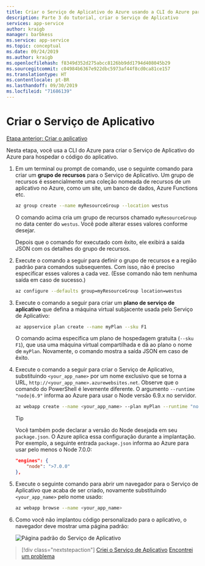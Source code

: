 ```yaml
---
title: Criar o Serviço de Aplicativo do Azure usando a CLI do Azure para hospedar o aplicativo
description: Parte 3 do tutorial, criar o Serviço de Aplicativo
services: app-service
author: kraigb
manager: barbkess
ms.service: app-service
ms.topic: conceptual
ms.date: 09/24/2019
ms.author: kraigb
ms.openlocfilehash: f8349d352d275abcc8126bb9dd1794d408045b29
ms.sourcegitcommit: c04984b6367e922dbc5973af44f8cd0ca81ce157
ms.translationtype: HT
ms.contentlocale: pt-BR
ms.lasthandoff: 09/30/2019
ms.locfileid: "71686139"
---
```

# <a name="create-the-app-service"></a>Criar o Serviço de Aplicativo

[Etapa anterior: Criar o aplicativo](tutorial-vscode-azure-cli-node-02.md)

Nesta etapa, você usa a CLI do Azure para criar o Serviço de Aplicativo do Azure para hospedar o código do aplicativo.

1. Em um terminal ou prompt de comando, use o seguinte comando para criar um **grupo de recursos** para o Serviço de Aplicativo. Um grupo de recursos é essencialmente uma coleção nomeada de recursos de um aplicativo no Azure, como um site, um banco de dados, Azure Functions etc.

    ```bash
    az group create --name myResourceGroup --location westus
    ```

    O comando acima cria um grupo de recursos chamado `myResourceGroup` no data center do `westus`. Você pode alterar esses valores conforme desejar.

    Depois que o comando for executado com êxito, ele exibirá a saída JSON com os detalhes do grupo de recursos.

1. Execute o comando a seguir para definir o grupo de recursos e a região padrão para comandos subsequentes. Com isso, não é preciso especificar esses valores a cada vez. (Esse comando não tem nenhuma saída em caso de sucesso.)

    ```bash
    az configure --defaults group=myResourceGroup location=westus
    ```

1. Execute o comando a seguir para criar um **plano de serviço de aplicativo** que defina a máquina virtual subjacente usada pelo Serviço de Aplicativo:

    ```bash
    az appservice plan create --name myPlan --sku F1
    ```

    O comando acima especifica um plano de hospedagem gratuita (`--sku F1`), que usa uma máquina virtual compartilhada e dá ao plano o nome de `myPlan`. Novamente, o comando mostra a saída JSON em caso de êxito.

1. Execute o comando a seguir para criar o Serviço de Aplicativo, substituindo `<your_app_name>` por um nome exclusivo que se torna a URL, `http://<your_app_name>.azurewebsites.net`. Observe que o comando do PowerShell é levemente diferente. O argumento `--runtime "node|6.9"` informa ao Azure para usar o Node versão 6.9.x no servidor.

    ```bash
    az webapp create --name <your_app_name> --plan myPlan --runtime "node|6.9"
    ```

    > [!TIP]
    > Você também pode declarar a versão do Node desejada em seu `package.json`. O Azure aplica essa configuração durante a implantação. Por exemplo, a seguinte entrada `package.json` informa ao Azure para usar pelo menos o Node 7.0.0:
    >
    > ``` json
    > "engines": {
    >     "node": ">7.0.0"
    > },
    > ```

1. Execute o seguinte comando para abrir um navegador para o Serviço de Aplicativo que acaba de ser criado, novamente substituindo `<your_app_name>` pelo nome usado:

    ```bash
    az webapp browse --name <your_app_name>
    ```

1. Como você não implantou código personalizado para o aplicativo, o navegador deve mostrar uma página padrão:

    ![Página padrão do Serviço de Aplicativo](media/azure-cli/azure-default-page.png)

> [!div class="nextstepaction"]
> [Criei o Serviço de Aplicativo](tutorial-vscode-azure-cli-node-04.md) [Encontrei um problema](https://www.research.net/r/PWZWZ52?tutorial=node-deployment&step=create-website)
